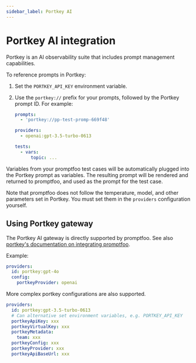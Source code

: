 ```yaml
---
sidebar_label: Portkey AI
---
```


# Portkey AI integration

Portkey is an AI observability suite that includes prompt management capabilities.

To reference prompts in Portkey:

1. Set the `PORTKEY_API_KEY` environment variable.

2. Use the `portkey://` prefix for your prompts, followed by the Portkey prompt ID. For example:

   ```yaml
   prompts:
     - 'portkey://pp-test-promp-669f48'

   providers:
     - openai:gpt-3.5-turbo-0613

   tests:
     - vars:
         topic: ...
   ```

Variables from your promptfoo test cases will be automatically plugged into the Portkey prompt as variables. The resulting prompt will be rendered and returned to promptfoo, and used as the prompt for the test case.

Note that promptfoo does not follow the temperature, model, and other parameters set in Portkey. You must set them in the `providers` configuration yourself.

## Using Portkey gateway

The Portkey AI gateway is directly supported by promptfoo.  See also [portkey's documentation on integrating promptfoo](https://portkey.ai/docs/welcome/integration-guides/promptfoo).

Example:

```yaml
providers:
  id: portkey:gpt-4o
  config:
    portkeyProvider: openai
```

More complex portkey configurations are also supported.

```yaml
providers:
  id: portkey:gpt-3.5-turbo-0613
  # Can alternative set environment variables, e.g. PORTKEY_API_KEY
  portkeyApiKey: xxx
  portkeyVirtualKey: xxx
  portkeyMetadata:
    team: xxx
  portkeyConfig: xxx
  portkeyProvider: xxx
  portkeyApiBaseUrl: xxx
```
